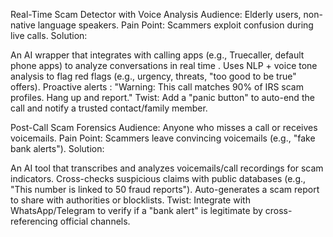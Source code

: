 Real-Time Scam Detector with Voice Analysis
Audience: Elderly users, non-native language speakers.
Pain Point: Scammers exploit confusion during live calls.
Solution:

An AI wrapper that integrates with calling apps (e.g., Truecaller, default phone apps) to analyze conversations in real time .
Uses NLP + voice tone analysis to flag red flags (e.g., urgency, threats, "too good to be true" offers).
Proactive alerts : "Warning: This call matches 90% of IRS scam profiles. Hang up and report."
Twist: Add a "panic button" to auto-end the call and notify a trusted contact/family member.

Post-Call Scam Forensics
Audience: Anyone who misses a call or receives voicemails.
Pain Point: Scammers leave convincing voicemails (e.g., "fake bank alerts").
Solution:

An AI tool that transcribes and analyzes voicemails/call recordings for scam indicators.
Cross-checks suspicious claims with public databases (e.g., "This number is linked to 50 fraud reports").
Auto-generates a scam report to share with authorities or blocklists.
Twist: Integrate with WhatsApp/Telegram to verify if a "bank alert" is legitimate by cross-referencing official channels.

